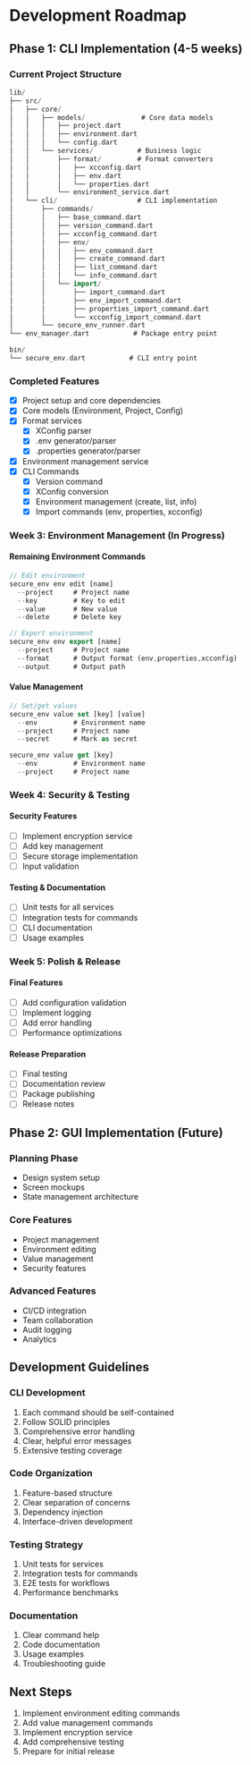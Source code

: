 # Development Roadmap

## Phase 1: CLI Implementation (4-5 weeks)

### Current Project Structure
```dart
lib/
├── src/
│   ├── core/
│   │   ├── models/              # Core data models
│   │   │   ├── project.dart
│   │   │   ├── environment.dart
│   │   │   └── config.dart
│   │   └── services/           # Business logic
│   │       ├── format/         # Format converters
│   │       │   ├── xcconfig.dart
│   │       │   ├── env.dart
│   │       │   └── properties.dart
│   │       └── environment_service.dart
│   └── cli/                    # CLI implementation
│       ├── commands/
│       │   ├── base_command.dart
│       │   ├── version_command.dart
│       │   ├── xcconfig_command.dart
│       │   ├── env/
│       │   │   ├── env_command.dart
│       │   │   ├── create_command.dart
│       │   │   ├── list_command.dart
│       │   │   └── info_command.dart
│       │   └── import/
│       │       ├── import_command.dart
│       │       ├── env_import_command.dart
│       │       ├── properties_import_command.dart
│       │       └── xcconfig_import_command.dart
│       └── secure_env_runner.dart
└── env_manager.dart           # Package entry point

bin/
└── secure_env.dart           # CLI entry point
```

### Completed Features
- [x] Project setup and core dependencies
- [x] Core models (Environment, Project, Config)
- [x] Format services
  - [x] XConfig parser
  - [x] .env generator/parser
  - [x] .properties generator/parser
- [x] Environment management service
- [x] CLI Commands
  - [x] Version command
  - [x] XConfig conversion
  - [x] Environment management (create, list, info)
  - [x] Import commands (env, properties, xcconfig)

### Week 3: Environment Management (In Progress)

#### Remaining Environment Commands
```dart
// Edit environment
secure_env env edit [name]
  --project     # Project name
  --key         # Key to edit
  --value       # New value
  --delete      # Delete key

// Export environment
secure_env env export [name]
  --project     # Project name
  --format      # Output format (env,properties,xcconfig)
  --output      # Output path
```

#### Value Management
```dart
// Set/get values
secure_env value set [key] [value]
  --env         # Environment name
  --project     # Project name
  --secret      # Mark as secret

secure_env value get [key]
  --env         # Environment name
  --project     # Project name
```

### Week 4: Security & Testing

#### Security Features
- [ ] Implement encryption service
- [ ] Add key management
- [ ] Secure storage implementation
- [ ] Input validation

#### Testing & Documentation
- [ ] Unit tests for all services
- [ ] Integration tests for commands
- [ ] CLI documentation
- [ ] Usage examples

### Week 5: Polish & Release

#### Final Features
- [ ] Add configuration validation
- [ ] Implement logging
- [ ] Add error handling
- [ ] Performance optimizations

#### Release Preparation
- [ ] Final testing
- [ ] Documentation review
- [ ] Package publishing
- [ ] Release notes

## Phase 2: GUI Implementation (Future)

### Planning Phase
- Design system setup
- Screen mockups
- State management architecture

### Core Features
- Project management
- Environment editing
- Value management
- Security features

### Advanced Features
- CI/CD integration
- Team collaboration
- Audit logging
- Analytics

## Development Guidelines

### CLI Development
1. Each command should be self-contained
2. Follow SOLID principles
3. Comprehensive error handling
4. Clear, helpful error messages
5. Extensive testing coverage

### Code Organization
1. Feature-based structure
2. Clear separation of concerns
3. Dependency injection
4. Interface-driven development

### Testing Strategy
1. Unit tests for services
2. Integration tests for commands
3. E2E tests for workflows
4. Performance benchmarks

### Documentation
1. Clear command help
2. Code documentation
3. Usage examples
4. Troubleshooting guide

## Next Steps

1. Implement environment editing commands
2. Add value management commands
3. Implement encryption service
4. Add comprehensive testing
5. Prepare for initial release
